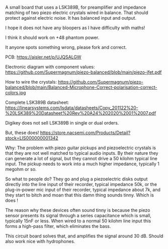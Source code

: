 
A small board that uses a LSK389B, for preamplifier and impedance matching of two piezo electric crystals wired in balance.
That should protect against electric noise.
It has balanced input and output.

I hope it does not have any bloopers as I have difficulty with maths!
 
I think it should work on +48 phantom power.

It anyone spots something wrong, please fork and correct.

PCB:
https://aisler.net/p/UJQSALGW

Electronic diagram with component values:
https://github.com/Supermagnum/piezo-balanced/blob/main/piezo-jfet.pdf

How to wire the crystals:
https://github.com/Supermagnum/piezo-balanced/blob/main/Balanced-Microphone-Correct-polarisation-correct-colors.jpg

Complete LSK389B datasheet:
https://linearsystems.com/lsdata/datasheets/Copy_201122%20-%20LSK389%20Datasheet%20Rev%20A24%202020%2001%2007.pdf

Digikey does not sell LSK389B in single or dual orders.

But, these does! 
https://store.nacsemi.com/Products/Detail?stock=LIS000000001342

Why: 
The problem with piezo guitar pickups and piezoelectric crystals is that they are not well matched to typical audio inputs.
By their nature they can generate a lot of signal, but they cannot drive a 50 kilohm typical line input. 
The pickup needs to work into a much higher impedance, typically 1 megohm or so.

So what to people do? 
They go and plug a piezoelectric disks output directly into the line input of their recorder, 
typical impedance 50k, or the plug-in-power mic input of their recorder, typical impedance about 7k,
and they start to bitch and moan that this damn thing sounds tinny. 
Which is does ! 

The reason why these devices often sound tinny is because the piezo sensor 
presents its signal through a series capacitance which is small, typically 15nF or less. 
When wired to a normal 50 kilohm line input this forms a high-pass filter, which eliminates the bass.

This circuit board solves that, and amplifies the signal around 30 dB. 
Should also work nice with hydrophones.



